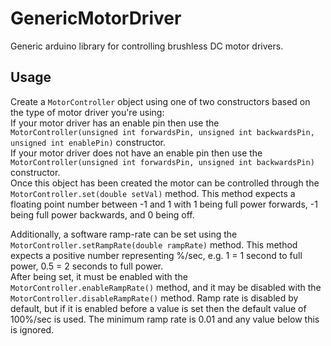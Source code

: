 # GenericMotorDriver
Generic arduino library for controlling brushless DC motor drivers.

## Usage
Create a `MotorController` object using one of two constructors based on the type of motor driver you're using:  
If your motor driver has an enable pin then use the `MotorController(unsigned int forwardsPin, unsigned int backwardsPin, unsigned int enablePin)` constructor.  
If your motor driver does not have an enable pin then use the `MotorController(unsigned int forwardsPin, unsigned int backwardsPin)`  constructor.  
Once this object has been created the motor can be controlled through the `MotorController.set(double setVal)` method. 
This method expects a floating point number between -1 and 1 with 1 being full power forwards, -1 being full power backwards, and 0 being off.  
  
Additionally, a software ramp-rate can be set using the `MotorController.setRampRate(double rampRate)` method. This method expects a positive number representing %/sec, e.g. 1 = 1 second to full power, 0.5 = 2 seconds to full power.  
After being set, it must be enabled with the `MotorController.enableRampRate()` method, and it may be disabled with the `MotorController.disableRampRate()`  method.
Ramp rate is disabled by default, but if it is enabled before a value is set then the default value of 100%/sec is used. The minimum ramp rate is 0.01 and any value below this is ignored.
